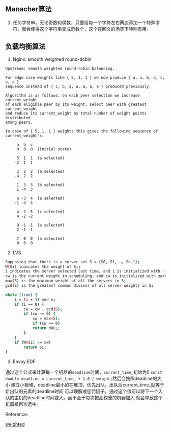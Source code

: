 ## Manacher算法

1. 任何字符串，无论奇数和偶数，只要给每一个字符左右两边添加一个特殊字符，就会使得这个字符串变成奇数个，这个在回文的场景下特别有用。


## 负载均衡算法

1. Nginx: smooth weighted round-dobin

```plain
Upstream: smooth weighted round-robin balancing.

For edge case weights like { 5, 1, 1 } we now produce { a, a, b, a, c, a, a }
sequence instead of { c, b, a, a, a, a, a } produced previously.

Algorithm is as follows: on each peer selection we increase current_weight
of each eligible peer by its weight, select peer with greatest current_weight
and reduce its current_weight by total number of weight points distributed
among peers.

In case of { 5, 1, 1 } weights this gives the following sequence of
current_weight's:

     a  b  c
     0  0  0  (initial state)

     5  1  1  (a selected)
    -2  1  1

     3  2  2  (a selected)
    -4  2  2

     1  3  3  (b selected)
     1 -4  3

     6 -3  4  (a selected)
    -1 -3  4

     4 -2  5  (c selected)
     4 -2 -2

     9 -1 -1  (a selected)
     2 -1 -1

     7  0  0  (a selected)
     0  0  0
```

2. LVS

```bash
Supposing that there is a server set S = {S0, S1, …, Sn-1};
W(Si) indicates the weight of Si;
i indicates the server selected last time, and i is initialized with -1;
cw is the current weight in scheduling, and cw is initialized with zero;
max(S) is the maximum weight of all the servers in S;
gcd(S) is the greatest common divisor of all server weights in S;

while (true) {
    i = (i + 1) mod n;
    if (i == 0) {
        cw = cw - gcd(S);
        if (cw <= 0) {
            cw = max(S);
            if (cw == 0)
            return NULL;
        }
    }
    if (W(Si) >= cw)
        return Si;
}
```

3. Envoy EDF

通过这个公式来计算每一个机器的`deadline`时间，`current_time_`初始为0
`const double deadline = current_time_ + 1.0 / weight;`然后会按照deadline的大小
建立小根堆，deadline最小的在堆顶，优先出队，出队后current_time_就等于新出队的元素的deadline时间
可以理解成惩罚因子，通过这个值可以将下一个入队的主机的deadline时间变大。而不至于每次把高权重的机器加入
就会导致这个机器被再次选中。



Reference:

[weighted](https://github.com/smallnest/weighted)